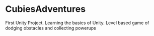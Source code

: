 # CubiesAdventures
First Unity Project. Learning the basics of Unity. 
Level based game of dodging obstacles and collecting powerups
